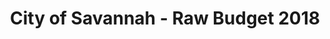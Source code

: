 ---
schema: default
title: City of Savannah - Raw Budget 2018
organization: Office of Budget - City of Savannah
notes: Proposed
resources:
  - name: All Funds and City Wide Revenues
    url: >-
      http://cvlassets.s3.amazonaws.com/All%20Funds%20and%20City%20Wide%20Expenditures.2018%20PROPOSED%20(1).xlsx
    format: xml
  - name: Cirywide Revenue 2018
    url: >-
      http://cvlassets.s3.amazonaws.com/City%20Wide%20Revenue.2018%20PROPOSED.xlsx
    format: csv
  - name: 2018 Budget General
    url: >-
      http://cvlassets.s3.amazonaws.com/2018%20Budget%20-%20General%20Fund%20by%20Service%20Center%20(1).xls
    format: csv
license: 'http://www.opendefinition.org/licenses/odc-odbl'
category:
  - Budget / Finance
maintainer: Office of Budget
maintainer_email: bbell@savannahga.gov
---